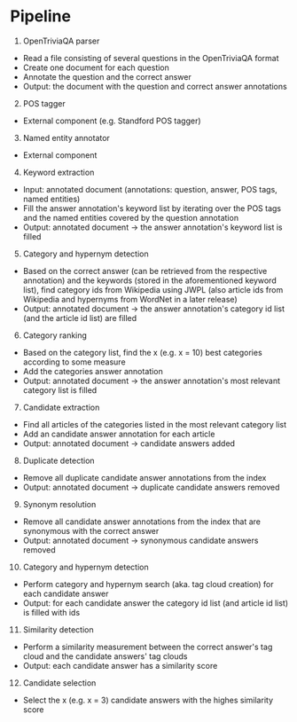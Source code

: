 # Pipeline

1. OpenTriviaQA parser
  * Read a file consisting of several questions in the OpenTriviaQA format
  * Create one document for each question
  * Annotate the question and the correct answer
  * Output: the document with the question and correct answer annotations
2. POS tagger
  * External component (e.g. Standford POS tagger)
3. Named entity annotator
  * External component
4. Keyword extraction
  * Input: annotated document (annotations: question, answer, POS tags, named entities)
  * Fill the answer annotation's keyword list by iterating over the POS tags and the named entities covered by the question annotation
  * Output: annotated document -> the answer annotation's keyword list is filled
5. Category and hypernym detection
  * Based on the correct answer (can be retrieved from the respective annotation) and the keywords (stored in the aforementioned keyword list), find category ids from Wikipedia using JWPL (also article ids from Wikipedia and hypernyms from WordNet in a later release)
  * Output: annotated document -> the answer annotation's category id list (and the article id list) are filled
6. Category ranking
  * Based on the category list, find the x (e.g. x = 10) best categories according to some measure
  * Add the categories answer annotation
  * Output: annotated document -> the answer annotation's most relevant category list is filled
7. Candidate extraction
  * Find all articles of the categories listed in the most relevant category list
  * Add an candidate answer annotation for each article
  * Output: annotated document -> candidate answers added
8. Duplicate detection
  * Remove all duplicate candidate answer annotations from the index
  * Output: annotated document -> duplicate candidate answers removed
9. Synonym resolution
  * Remove all candidate answer annotations from the index that are synonymous with the correct answer
  * Output: annotated document -> synonymous candidate answers removed
10. Category and hypernym detection
  * Perform category and hypernym search (aka. tag cloud creation) for each candidate answer
  * Output: for each candidate answer the category id list (and article id list) is filled with ids
11. Similarity detection
  * Perform a similarity measurement between the correct answer's tag cloud and the candidate answers' tag clouds
  * Output: each candidate answer has a similarity score
12. Candidate selection
  * Select the x (e.g. x = 3) candidate answers with the highes similarity score
